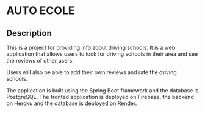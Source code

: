 # AUTO ECOLE

## Description

This is a project for providing info about driving schools. It is a web application that allows users to look for driving schools in their area and see the reviews of other users. 

Users will also be able to add their own reviews and rate the driving schools. 

The application is built using the Spring Boot framework and the database is PostgreSQL. The fronted application is deployed on Firebase, the backend on Heroku and the database is deployed on Render.